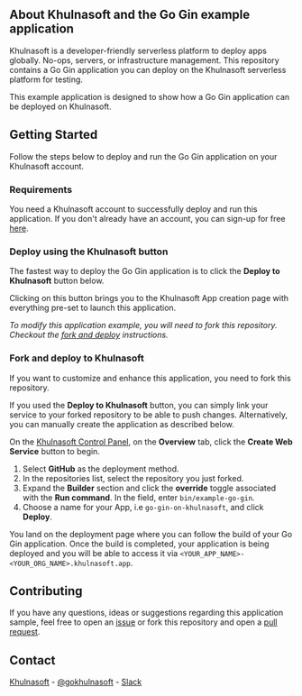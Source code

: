 ## About Khulnasoft and the Go Gin example application

Khulnasoft is a developer-friendly serverless platform to deploy apps globally. No-ops, servers, or infrastructure management.
This repository contains a Go Gin application you can deploy on the Khulnasoft serverless platform for testing.

This example application is designed to show how a Go Gin application can be deployed on Khulnasoft.

## Getting Started

Follow the steps below to deploy and run the Go Gin application on your Khulnasoft account.

### Requirements

You need a Khulnasoft account to successfully deploy and run this application. If you don't already have an account, you can sign-up for free [here](https://app.khulnasoft.com/auth/signup).

### Deploy using the Khulnasoft button

The fastest way to deploy the Go Gin application is to click the **Deploy to Khulnasoft** button below.

Clicking on this button brings you to the Khulnasoft App creation page with everything pre-set to launch this application.

_To modify this application example, you will need to fork this repository. Checkout the [fork and deploy](#fork-and-deploy-to-khulnasoft) instructions._

### Fork and deploy to Khulnasoft

If you want to customize and enhance this application, you need to fork this repository.

If you used the **Deploy to Khulnasoft** button, you can simply link your service to your forked repository to be able to push changes.
Alternatively, you can manually create the application as described below.

On the [Khulnasoft Control Panel](https://app.khulnasoft.com/), on the **Overview** tab, click the **Create Web Service** button to begin.

1. Select **GitHub** as the deployment method.
2. In the repositories list, select the repository you just forked.
3. Expand the **Builder** section and click the **override** toggle associated with the **Run command**.  In the field, enter `bin/example-go-gin`.
4. Choose a name for your App, i.e `go-gin-on-khulnasoft`, and click **Deploy**.

You land on the deployment page where you can follow the build of your Go Gin application. Once the build is completed, your application is being deployed and you will be able to access it via `<YOUR_APP_NAME>-<YOUR_ORG_NAME>.khulnasoft.app`.

## Contributing

If you have any questions, ideas or suggestions regarding this application sample, feel free to open an [issue](//github.com/khulnasoft/khulnasoft/tree/main/examples/go-gin/issues) or fork this repository and open a [pull request](//github.com/khulnasoft/khulnasoft/tree/main/examples/go-gin/pulls).

## Contact

[Khulnasoft](https://www.khulnasoft.com) - [@gokhulnasoft](https://twitter.com/gokhulnasoft) - [Slack](http://slack.khulnasoft.com/)
